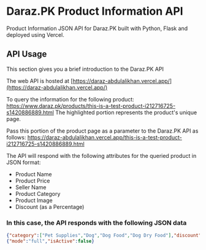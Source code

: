 # Daraz.PK Product Information API

Product Information JSON API for Daraz.PK built with Python, Flask and deployed using Vercel.

## API Usage

This section gives you a brief introduction to the Daraz.PK API

The web API is hosted at [https://daraz-abdulalikhan.vercel.app/](https://daraz-abdulalikhan.vercel.app/)

To query the information for the following product: https://www.daraz.pk/products/this-is-a-test-product-i212716725-s1420886889.html
The highlighted portion represents the product's unique page.

Pass this portion of the product page as a parameter to the Daraz.PK API as follows:
https://daraz-abdulalikhan.vercel.app/this-is-a-test-product-i212716725-s1420886889.html

The API will respond with the following attributes for the queried product in JSON format:
- Product Name
- Product Price
- Seller Name
- Product Category
- Product Image
- Discount (as a Percentage)

### In this case, the API responds with the following JSON data

```json
{"category":["Pet Supplies","Dog","Dog Food","Dog Dry Food"],"discount":"","image":"https://static-01.daraz.pk/p/89cf667382e734d6522ce72eedc1eed2.jpg","name":"WOOF PUPPY FOOD 3KG","price":"Rs. 1,200","seller":"Be Happy Pets"}
{"mode":"full","isActive":false}
```
